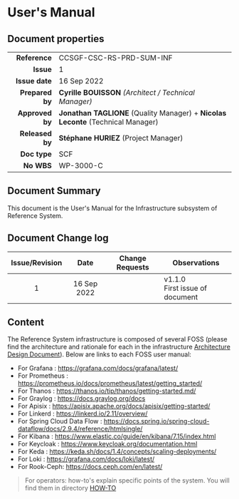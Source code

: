# User's Manual

## Document properties

|    |   |
| -: | - |
|    **Reference** | CCSGF-CSC-RS-PRD-SUM-INF |
|        **Issue** | 1 |
|   **Issue date** | 16 Sep 2022 |
|  **Prepared by** | **Cyrille BOUISSON**  *(Architect / Technical Manager)* |
|  **Approved by** | **Jonathan TAGLIONE** (Quality Manager) + **Nicolas Leconte** (Technical Manager) |
|  **Released by** | **Stéphane HURIEZ** (Project Manager) |
|     **Doc type** | SCF |
|       **No WBS** | WP-3000-C |

## Document Summary

This document is the User's Manual for the Infrastructure subsystem of Reference System.

## Document Change log

| Issue/Revision | Date | Change Requests | Observations |
| :------------: | :--: | --------------- | ------------ |
| 1 | 16 Sep 2022 | | v1.1.0 <br> First issue of document |

## Content

The Reference System infrastructure is composed of several FOSS (please find the architecture and rationale for each in the infrastructure [Architecture Design Document](./../architecture/README.md)). Below are links to each FOSS user manual:
- For Grafana : https://grafana.com/docs/grafana/latest/
- For Prometheus : https://prometheus.io/docs/prometheus/latest/getting_started/
- For Thanos : https://thanos.io/tip/thanos/getting-started.md/
- For Graylog : https://docs.graylog.org/docs
- For Apisix : https://apisix.apache.org/docs/apisix/getting-started/
- For Linkerd : https://linkerd.io/2.11/overview/
- For Spring Cloud Data Flow : https://docs.spring.io/spring-cloud-dataflow/docs/2.9.4/reference/htmlsingle/
- For Kibana : https://www.elastic.co/guide/en/kibana/7.15/index.html
- For Keycloak : https://www.keycloak.org/documentation.html
- For Keda : https://keda.sh/docs/1.4/concepts/scaling-deployments/
- For Loki : https://grafana.com/docs/loki/latest/
- For Rook-Ceph: https://docs.ceph.com/en/latest/

> For operators: how-to's explain specific points of the system. You will find them in directory [HOW-TO](./how-to/)
